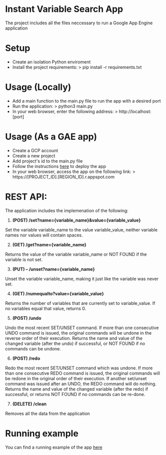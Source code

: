 # Instant Variable Search App

The project includes all the files neccessary to run a Google App Engine application

# Setup
* Create an isolation Python enviroment
* Install the project requirements: > pip install -r requirements.txt

# Usage (Locally)
* Add a main function to the main.py file to run the app with a desired port
* Run the application: > python3 main.py
* In your web browser, enter the following address: > http://localhost:[port]

# Usage (As a GAE app)
* Create a GCP account
* Create a new project
* Add project's id to the main.py file
* Follow the instructions [here](https://cloud.google.com/appengine/docs/standard/python3/building-app/deploying-web-service) to deploy the app
* In your web browser, access the app on the following link: > https://[PROJECT_ID].[REGION_ID].r.appspot.com

# REST API:

The application includes the implemenation of the following:

1) **(POST) /set?name={variable_name}&value={variable_value}**

Set the variable variable_name to the value variable_value, neither variable names nor values will contain spaces. 

2) **(GET) /get?name={variable_name}**

Returns the value of the variable variable_name or NOT FOUND if the variable is not set.

3) **(PUT) – /unset?name={variable_name}**

  Unset the variable variable_name, making it just like the variable was never set.

4) **(GET) /numequalto?value={variable_value}**

  Returns the number of variables that are currently set to variable_value. If no variables equal that value, returns 0.

5) **(POST) /undo**

  Undo the most recent SET/UNSET command. 
  If more than one consecutive UNDO command is issued, the original commands will be undone in the reverse order of their execution.
  Returns the name and value of the changed variable (after the undo) if successful, or NOT FOUND if no commands can be undone.

6) **(POST) /redo**

  Redo the most recent SET/UNSET command which was undone. 
  If more than one consecutive REDO command is issued, the original commands will be redone in the original order of their execution. 
  If another set/unset command was issued after an UNDO, the REDO command will do nothing. 
  Returns the name and value of the changed variable (after the redo) if successful, or returns NOT FOUND if no commands can be re-done. 

7) **(DELETE) /clean**

  Removes all the data from the application

# Running example
You can find a running example of the app [here](https://fast-simon-instantsearch.as.r.appspot.com)
